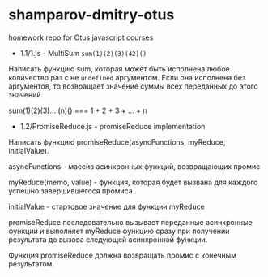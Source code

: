 # shamparov-dmitry-otus
homework repo for Otus javascript courses

* 1.1/1.js - MultiSum `sum(1)(2)(3)(42)()`

Написать функцию sum, которая может быть исполнена любое количество раз с не `undefined` аргументом.
Если она исполнена без аргументов, то возвращает значение суммы всех переданных до этого значений.

sum(1)(2)(3)....(n)() === 1 + 2 + 3 + ... + n


* 1.2/PromiseReduce.js - promiseReduce implementation

Написать функцию promiseReduce(asyncFunctions, myReduce, initialValue).
 
 asyncFunctions - массив асинхронных функций, возвращающих промис 
 
 myReduce(memo, value) - функция, которая будет вызвана для каждого успешно завершившегося промиса. 
 
 initialValue - стартовое значение для функции myReduce 
 
 promiseReduce последовательно вызывает переданные асинхронные функции и выполняет myReduce функцию сразу при получении результата до вызова следующей асинхронной функции. 
 
 Функция promiseReduce должна возвращать промис с конечным результатом.
 
 
